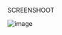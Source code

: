 SCREENSHOOT

![image](https://github.com/user-attachments/assets/a5b9758d-6b0f-497c-a4e5-42f347ccdc4a)
